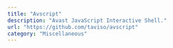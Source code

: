 ```yaml
---
title: "Avscript"
description: "Avast JavaScript Interactive Shell."
url: "https://github.com/taviso/avscript"
category: "Miscellaneous"
---
```

